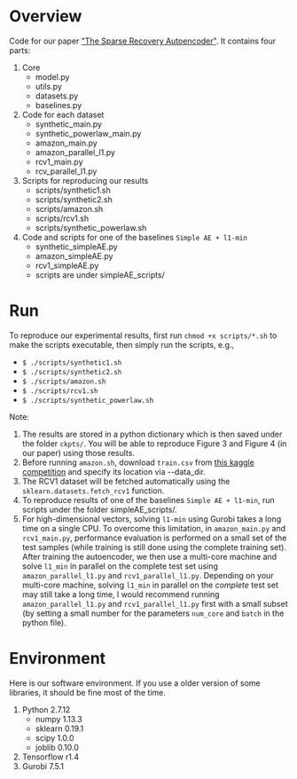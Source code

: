 # Overview
Code for our paper ["The Sparse Recovery Autoencoder"](https://arxiv.org/abs/1806.10175). It contains four parts:
1. Core
   - model.py
   - utils.py
   - datasets.py
   - baselines.py
2. Code for each dataset
   - synthetic_main.py
   - synthetic_powerlaw_main.py
   - amazon_main.py
   - amazon_parallel_l1.py
   - rcv1_main.py
   - rcv_parallel_l1.py
3. Scripts for reproducing our results
   - scripts/synthetic1.sh
   - scripts/synthetic2.sh
   - scripts/amazon.sh
   - scripts/rcv1.sh
   - scripts/synthetic_powerlaw.sh
4. Code and scripts for one of the baselines `Simple AE + l1-min`
   - synthetic_simpleAE.py
   - amazon_simpleAE.py
   - rcv1_simpleAE.py
   - scripts are under simpleAE_scripts/


# Run
To reproduce our experimental results, first run `chmod +x scripts/*.sh` to make the scripts executable, then simply run the scripts, e.g.,
- `$ ./scripts/synthetic1.sh`
- `$ ./scripts/synthetic2.sh`
- `$ ./scripts/amazon.sh`
- `$ ./scripts/rcv1.sh`
- `$ ./scripts/synthetic_powerlaw.sh`

Note:
1. The results are stored in a python dictionary which is then saved under the folder `ckpts/`. You will be able to reproduce Figure 3 and Figure 4 (in our paper) using those results.
2. Before running `amazon.sh`, download `train.csv` from [this kaggle competition](https://www.kaggle.com/c/amazon-employee-access-challenge/data) and specify its location via --data_dir.
3. The RCV1 dataset will be fetched automatically using the `sklearn.datasets.fetch_rcv1` function.
4. To reproduce results of one of the baselines `Simple AE + l1-min`, run scripts under the folder simpleAE_scripts/.
5. For high-dimensional vectors, solving `l1-min` using Gurobi takes a long time on a single CPU. To overcome this limitation, in `amazon_main.py` and `rcv1_main.py`, performance evaluation is performed on a small set of the test samples (while training is still done using the complete training set). After training the autoencoder, we then use a multi-core machine and solve `l1_min` in parallel on the complete test set using `amazon_parallel_l1.py` and `rcv1_parallel_l1.py`. Depending on your multi-core machine, solving `l1_min` in parallel on the *complete* test set may still take a long time, I would recommend running `amazon_parallel_l1.py` and `rcv1_parallel_l1.py` first with a small subset (by setting a small number for the parameters `num_core` and `batch` in the python file).  


# Environment
Here is our software environment. If you use a older version of some libraries, it should be fine most of the time.

1. Python 2.7.12
   - numpy 1.13.3
   - sklearn 0.19.1
   - scipy 1.0.0
   - joblib 0.10.0
2. Tensorflow r1.4
3. Gurobi 7.5.1
